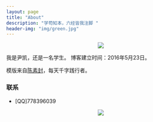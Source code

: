 ```yaml
---
layout: page
title: "About"
description: "学苟知本，六经皆我注脚 "
header-img: "img/green.jpg"
---
```



<center>
    <p><img src="http://7xlfkx.com1.z0.glb.clouddn.com/white2.jpg" align="center"></p>
</center>

我是尹凯，还是一名学生。
博客建立时间：2016年5月23日。


模版来自[陈素封](http://www.cnfeat.com)，每天千字践行者。


### 联系

- [QQ]778396039

<center>
    <p><img src="http://i173.photobucket.com/albums/w63/cnfeat/2015-08-29-2_zpsqj7po8eo.png" align="center"></p>
</center>






